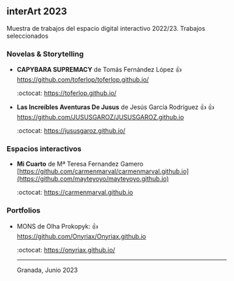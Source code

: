 ## interArt 2023

Muestra de trabajos del espacio digital interactivo 2022/23. Trabajos seleccionados





### Novelas & Storytelling

* **CAPYBARA SUPREMACY** de Tomás Fernández López :+1:  https://github.com/toferlop/toferlop.github.io/


   :octocat: https://toferlop.github.io/
   
   
 *  **Las Increíbles Aventuras De Jusus** de Jesús García Rodríguez  :+1: :+1:  https://github.com/JUSUSGAROZ/JUSUSGAROZ.github.io
 
      :octocat:   https://jususgaroz.github.io/
   
   
   


### Espacios interactivos 


*  **Mi Cuarto** de Mª Teresa Fernandez Gamero    [https://github.com/carmenmarval/carmenmarval.github.io](https://github.com/mayteyoyo/mayteyoyo.github.io)

   :octocat: [https://carmenmarval.github.io  ](https://mayteyoyo.github.io/)









### Portfolios

* MONS de Olha Prokopyk:   :+1: https://github.com/Onyriax/Onyriax.github.io 

  :octocat: https://onyriax.github.io/
 
  
  ----
  
  
  Granada, Junio 2023
  
